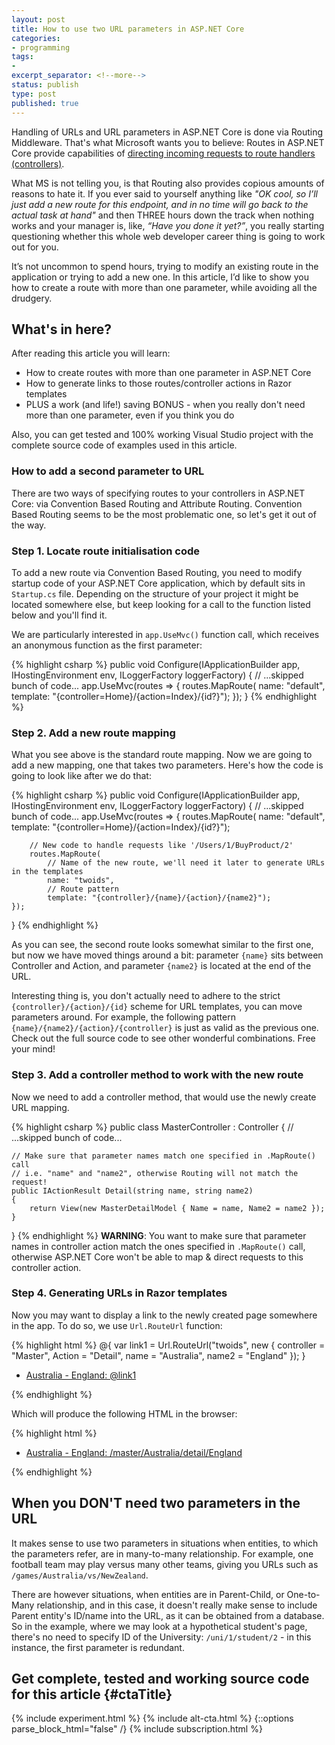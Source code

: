```yaml
---
layout: post
title: How to use two URL parameters in ASP.NET Core
categories:
- programming
tags:
-
excerpt_separator: <!--more-->
status: publish
type: post
published: true
---
```

Handling of URLs and URL parameters in ASP.NET Core is done via Routing Middleware. That's what
Microsoft wants you to believe: Routes in ASP.NET Core provide capabilities of [directing incoming
requests to route handlers (controllers)][1].

What MS is not telling you, is that Routing also provides copious amounts of reasons to hate it. If
you ever said to yourself anything like _"OK cool, so I’ll just add a new route for this endpoint,
and in no time will go back to the actual task at hand"_ and then THREE hours down the track when
nothing works and your manager is, like, _“Have you done it yet?”_, you really starting questioning
whether this whole web developer career thing is going to work out for you.
<!--more-->

It’s not uncommon to spend hours, trying to modify an existing route in the application or trying to
add a new one. In this article, I’d like to show you how to create a route with more than one
parameter, while avoiding all the drudgery.

## What's in here?
After reading this article you will learn:

- How to create routes with more than one parameter in ASP.NET Core
- How to generate links to those routes/controller actions in Razor templates
- PLUS a work (and life!) saving BONUS - when you really don't need more than one parameter, even 
  if you think you do

Also, you can get tested and 100% working Visual Studio project with the complete source code of
examples used in this article.

### How to add a second parameter to URL

There are two ways of specifying routes to your controllers in ASP.NET Core: via Convention Based 
Routing and Attribute Routing. Convention Based Routing seems to be the most problematic one, so
let's get it out of the way.

### Step 1. Locate route initialisation code
To add a new route via Convention Based Routing, you need to modify startup code of your ASP.NET
Core application, which by default sits in `Startup.cs` file. Depending on the structure of your 
project it might be located somewhere else, but keep looking for a call to the function listed below
and you'll find it.

We are particularly interested in `app.UseMvc()` function call, which receives an anonymous function
as the first parameter:

{% highlight csharp %}
public void Configure(IApplicationBuilder app, IHostingEnvironment env, ILoggerFactory loggerFactory)
{
    // ...skipped bunch of code...
    app.UseMvc(routes =>
    {
        routes.MapRoute(
            name: "default",
            template: "{controller=Home}/{action=Index}/{id?}");
    });
}
{% endhighlight %}

### Step 2. Add a new route mapping
What you see above is the standard route mapping. Now we are going to add a new mapping, one that
takes two parameters. Here's how the code is going to look like after we do that:

{% highlight csharp %}
public void Configure(IApplicationBuilder app, IHostingEnvironment env, ILoggerFactory loggerFactory)
{
    // ...skipped bunch of code...
    app.UseMvc(routes =>
    {
        routes.MapRoute(
            name: "default",
            template: "{controller=Home}/{action=Index}/{id?}");

        // New code to handle requests like '/Users/1/BuyProduct/2'
        routes.MapRoute(
            // Name of the new route, we'll need it later to generate URLs in the templates
            name: "twoids",
            // Route pattern
            template: "{controller}/{name}/{action}/{name2}");
    });
}
{% endhighlight %}

As you can see, the second route looks somewhat similar to the first one, but now we have moved
things around a bit: parameter `{name}` sits between Controller and Action, and parameter `{name2}`
is located at the end of the URL.

Interesting thing is, you don't actually need to adhere to the strict `{controller}/{action}/{id}` 
scheme for URL templates, you can move parameters around. For example, the following pattern
`{name}/{name2}/{action}/{controller}` is just as valid as the previous one.  Check out the full
source code to see other wonderful combinations. Free your mind!

### Step 3. Add a controller method to work with the new route
Now we need to add a controller method, that would use the newly create URL mapping.

{% highlight csharp %}
public class MasterController : Controller
{
    // ...skipped bunch of code...

    // Make sure that parameter names match one specified in .MapRoute() call
    // i.e. "name" and "name2", otherwise Routing will not match the request!
    public IActionResult Detail(string name, string name2)
    {
        return View(new MasterDetailModel { Name = name, Name2 = name2 });
    }
}
{% endhighlight %}
**WARNING**: You want to make sure that parameter names in controller action match the ones
specified in `.MapRoute()` call, otherwise ASP.NET Core won't be able to map & direct requests 
to this controller action.

### Step 4. Generating URLs in Razor templates
Now you may want to display a link to the newly created page somewhere in the app. To do so, we use 
`Url.RouteUrl` function:

{% highlight html %}
@{
    var link1 = Url.RouteUrl("twoids", new { controller = "Master", Action = "Detail", name = "Australia", name2 = "England" });
}
<ul>
    <li><a href="@link1">Australia - England: @link1</a></li>
</ul>
{% endhighlight %}

Which will produce the following HTML in the browser:

{% highlight html %}
<ul>
    <li><a href="/master/Australia/detail/England">Australia - England: /master/Australia/detail/England</a></li>
</ul>
{% endhighlight %}

## When you DON'T need two parameters in the URL
It makes sense to use two parameters in situations when entities, to which the parameters refer, are
in many-to-many relationship. For example, one football team may play versus many other teams, giving
you URLs such as `/games/Australia/vs/NewZealand`.

There are however situations, when entities are in Parent-Child, or One-to-Many relationship, and in
this case, it doesn't really make sense to include Parent entity's ID/name into the URL, as it can be
obtained from a database. So in the example, where we may look at a hypothetical student's page,
there's no need to specify ID of the University: `/uni/1/student/2` - in this instance, the first
parameter is redundant.

## Get complete, tested and working source code for this article {#ctaTitle}
{% include experiment.html %}
{% include alt-cta.html %}
{::options parse_block_html="false" /}
{% include subscription.html %}

[1]:https://docs.microsoft.com/en-us/aspnet/core/fundamentals/routing?view=aspnetcore-3.1
